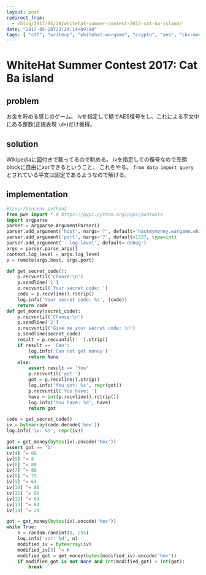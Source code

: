 ```yaml
---
layout: post
redirect_from:
  - /blog/2017/05/28/whitehat-summer-contest-2017-cat-ba-island/
date: "2017-05-28T23:24:14+09:00"
tags: [ "ctf", "writeup", "whitehat-wargame", "crypto", "aes", "cbc-mode" ]
---
```


# WhiteHat Summer Contest 2017: Cat Ba island

## problem

お金を貯める感じのゲーム。
ivを指定して鯖でAES復号をし、これによる平文中にある整数(正規表現 `\d+`)だけ獲得。

## solution

Wikipediaに[図](https://en.wikipedia.org/wiki/Block_cipher_mode_of_operation#Cipher_Block_Chaining_.28CBC.29)付きで載ってるので眺める。
ivを指定しての復号なので先頭blockに自由にxorできるということ。
これをやる。
`from data import query` とされている平文は固定であるようなので解ける。

## implementation

``` python
#!/usr/bin/env python2
from pwn import * # https://pypi.python.org/pypi/pwntools
import argparse
parser = argparse.ArgumentParser()
parser.add_argument('host', nargs='?', default='hackmymoney.wargame.whitehat.vn')
parser.add_argument('port', nargs='?', default=1337, type=int)
parser.add_argument('--log-level', default='debug')
args = parser.parse_args()
context.log_level = args.log_level
p = remote(args.host, args.port)

def get_secret_code():
    p.recvuntil('Choose:\n')
    p.sendline('1')
    p.recvuntil('Your secret code: ')
    code = p.recvline().rstrip()
    log.info('Your secret code: %s', (code))
    return code
def get_money(secret_code):
    p.recvuntil('Choose:\n')
    p.sendline('2')
    p.recvuntil('Give me your secret code: \n')
    p.sendline(secret_code)
    result = p.recvuntil(' ').strip()
    if result == 'Can':
        log.info('Can not get money')
        return None
    else:
        assert result == 'You'
        p.recvuntil('got:')
        got = p.recvline().strip()
        log.info('You got: %s', repr(got))
        p.recvuntil('You have: ')
        have = int(p.recvline().rstrip())
        log.info('You have: %d', have)
        return got

code = get_secret_code()
iv = bytearray(code.decode('hex'))
log.info('iv: %s', repr(iv))

got = get_money(bytes(iv).encode('hex'))
assert got == '1'
iv[4] ^= 88
iv[5] ^= 8
iv[6] ^= 88
iv[7] ^= 88
iv[8] ^= 75
iv[9] ^= 64
iv[10] ^= 80
iv[11] ^= 88
iv[12] ^= 64
iv[13] ^= 64
iv[14] ^= 24

got = get_money(bytes(iv).encode('hex'))
while True:
    n = random.randint(0, 255)
    log.info('xor: %d', n)
    modified_iv = bytearray(iv)
    modified_iv[3] ^= n
    modified_got = get_money(bytes(modified_iv).encode('hex'))
    if modified_got is not None and int(modified_got) > int(got):
        break
```

